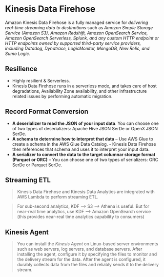 # Kinesis Data Firehose

Amazon Kinesis Data Firehose is a fully managed service for _delivering real-time streaming data to destinations_ such as _Amazon Simple Storage Service (Amazon S3), Amazon Redshift, Amazon OpenSearch Service, Amazon OpenSearch Serverless, Splunk, and any custom HTTP endpoint or HTTP endpoints owned by supported third-party service providers, including Datadog, Dynatrace, LogicMonitor, MongoDB, New Relic, and Sumo Logic_.

## Resilience

- Highly resilient & Serverless.
- Kinesis Data Firehose runs in a serverless mode, and takes care of host degradations, Availability Zone availability, and other infrastructure related issues by performing automatic migration.

## Record Format Conversion

- **A deserializer to read the JSON of your input data**. You can choose one of two types of deserializers: Apache Hive JSON SerDe or OpenX JSON SerDe.
- **A schema to determine how to interpret that data** – Use AWS Glue to create a schema in the AWS Glue Data Catalog. - Kinesis Data Firehose then references that schema and uses it to interpret your input data.
- **A serializer to convert the data to the target columnar storage format (Parquet or ORC)** – You can choose one of two types of serializers: ORC SerDe or Parquet SerDe.

## Streaming ETL

> Kinesis Data Firehose and Kinesis Data Analytics are integrated with AWS Lambda to perform streaming ETL.

> For sub-second analytics, KDF --> S3 --> Athena is useful. But for near-real time analytics, use KDF --> Amazon OpenSearch service (this provides near-real time analytics capability to consumers)

## Kinesis Agent

> You can install the _Kinesis Agent_ on Linux-based server environments such as web servers, log servers, and database servers. After installing the agent, configure it by specifying the files to monitor and the delivery stream for the data. After the agent is configured, it durably collects data from the files and reliably sends it to the delivery stream.